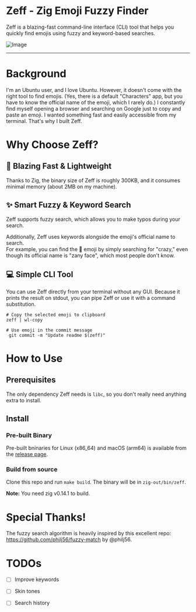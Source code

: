 # Zeff - Zig Emoji Fuzzy Finder

Zeff is a blazing-fast command-line interface (CLI) tool that helps you quickly find emojis using fuzzy and keyword-based searches.

![Image](https://github.com/user-attachments/assets/bc67eb49-4f1d-41e5-affe-bcef479bdaa8)

---

# Background

I'm an Ubuntu user, and I love Ubuntu. However, it doesn't come with the right tool to find emojis. (Yes, there is a default "Characters" app, but you have to know the official name of the emoji, which I rarely do.)
I constantly find myself opening a browser and searching on Google just to copy and paste an emoji. I wanted something fast and easily accessible from my terminal. That's why I built Zeff.

# Why Choose Zeff?

## 🚀 Blazing Fast & Lightweight

Thanks to Zig, the binary size of Zeff is roughly 300KB, and it consumes minimal memory (about 2MB on my machine).

## ✨ Smart Fuzzy & Keyword Search

Zeff supports fuzzy search, which allows you to make typos during your search.

Additionally, Zeff uses keywords alongside the emoji's official name to search.  
For example, you can find the 🤪 emoji by simply searching for "crazy," even though its official name is "zany face", which most people don't know.

## 💻 Simple CLI Tool

You can use Zeff directly from your terminal without any GUI.
Because it prints the result on stdout, you can pipe Zeff or use it with a command substitution.

```
# Copy the selected emoji to clipboard
zeff | wl-copy

# Use emoji in the commit message
 git commit -m "Update readme $(zeff)"
```

# How to Use

## Prerequisites

The only dependency Zeff needs is `libc`, so you don't really need anything extra to install.

## Install
### Pre-built Binary
Pre-built bninaries for Linux (x86_64) and macOS (arm64) is available from the [release page](https://github.com/karintomania/Zeff/releases).


### Build from source
Clone this repo and run `make build`. The binary will be in `zig-out/bin/zeff`.

**Note:** You need zig v0.14.1 to build.

# Special Thanks!
The fuzzy search algorithm is heavily inspired by this excellent repo: https://github.com/philj56/fuzzy-match by @philj56.

# TODOs
- [ ] Improve keywords  
- [ ] Skin tones  
- [ ] Search history  

